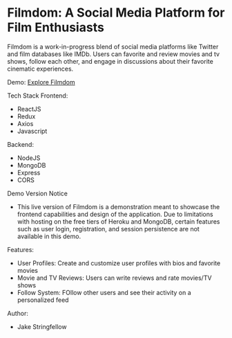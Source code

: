 # Filmdom: A Social Media Platform for Film Enthusiasts
Filmdom is a work-in-progress blend of social media platforms like Twitter and film databases like IMDb. Users can favorite and review movies and tv shows, follow each other, and engage in discussions about their favorite cinematic experiences.

Demo: [Explore Filmdom](https://filmdom.netlify.app/#/filmdom/home)

Tech Stack
Frontend:
- ReactJS
- Redux
- Axios
- Javascript

Backend:
- NodeJS
- MongoDB
- Express
- CORS

Demo Version Notice
- This live version of Filmdom is a demonstration meant to showcase the frontend capabilities and design of the application. Due to limitations with hosting on the free tiers of Heroku and MongoDB, certain features such as user login, registration, and session persistence are not available in this demo.



Features:
- User Profiles: Create and customize user profiles with bios and favorite movies
- Movie and TV Reviews: Users can write reviews and rate movies/TV shows
- Follow System: FOllow other users and see their activity on a personalized feed

Author:
- Jake Stringfellow



